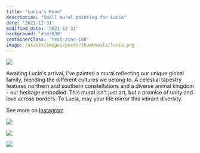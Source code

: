 ```yaml
---
title: "Lucia's Room"
description: "Small mural painting for Lucia"
date: '2021-12-31'
modified_date: '2021-12-31'
background: '#1e3039'
containerClass: 'text-zinc-100'
image: /assets/images/posts/thumbnails/lucia.png
---
```


![](/assets/images/posts/lucia/luciacover.png)

Awaiting Lucia's arrival, I've painted a mural reflecting our unique global family, blending the different cultures we belong to. A celestial tapestry features northern and southern constellations and a diverse animal kingdom - our heritage embodied. This mural isn't just art, but a promise of unity and love across borders. To Lucia, may your life mirror this vibrant diversity.

See more on [Instagram](https://www.instagram.com/stories/highlights/18071731465339249/)

![](/assets/images/posts/lucia/lucia000.png)

![](/assets/images/posts/lucia/lucia001.png)

![](/assets/images/posts/lucia/lucia002.png)




